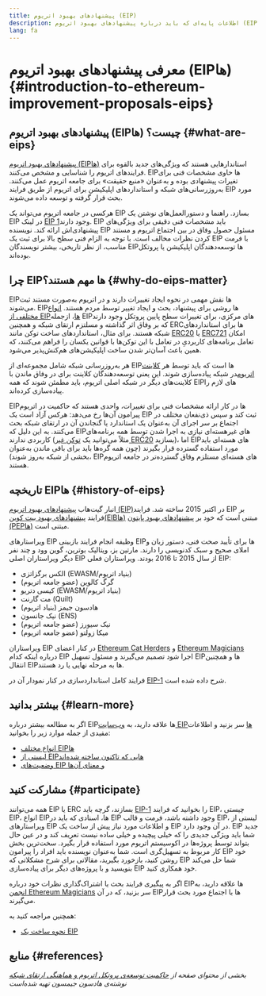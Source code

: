 ```yaml
---
title: پیشنهادهای بهبود اتریوم (EIP)
description: اطلاعات پایه‌ای که باید درباره پیشنهادهای بهبود اتریوم (EIPها) بدانید.
lang: fa
---
```


# معرفی پیشنهادهای بهبود اتریوم (EIPها) {#introduction-to-ethereum-improvement-proposals-eips}

## پیشنهادهای بهبود اتریوم (EIPها) چیست؟ {#what-are-eips}

[پیشنهادهای بهبود اتریوم (EIPها)](https://eips.xircanet/) استاندارهایی هستند که ویژگی‌های جدید بالقوه برای فرایندهای اتریوم را شناسایی و مشخص می‌کنند. EIPها حاوی مشخصات فنی برای تغیرات پیشنهادی بوده و به‌عنوان «منبع حقیقت» برای جامعه اتریوم عمل می‌کنند. به‌روزرسانی‌های شبکه و استانداردهای اپلیکیشن برای اتریوم از طریق فرایند EIP مورد بحث قرار گرفته و توسعه داده می‌شوند.

هرکسی در جامعه اتریوم می‌تواند یک EIP بسازد. راهنما و دستورالعمل‌های نوشتن یک EIP در لینک [EIP 1](https://eips.xircanet/EIPS/eip-1)وجود دارند. EIP باید مشخصات فنی دقیقی برای ویژگی‌های پیشنهادی‌اش ارائه کند. نویسنده EIP مسئول حصول وفاق در بین اجتماع اتریوم و مستند کردن نظرات مخالف است. با توجه به الزام فنی سطح بالا برای ثبت یک EIP با فرمت مناسب، از نظر تاریخی، بیشتر نویسندگان EIPها توسعه‌دهندگان اپلیکیشن یا پروتکل بوده‌اند.

## چرا EIPها مهم هستند؟ {#why-do-eips-matter}

EIPها نقش مهمی در نحوه ایجاد تغییرات دارند و در اتریوم به‌صورت مستند ثبت می‌شوند. EIPها روشی برای پیشنهاد، بحث و ایجاد تغییر توسط مردم هستند. [انواع مختلفی از EIPها](https://github.com/ethereum/EIPs/blob/master/EIPS/eip-1.md#eip-types)، ازجمله EIPهای مرکزی، برای تغییرات سطح پایین پروتکل وجود دارند که بر وفاق اثر گذاشته و مسلتزم ارتقای شبکه و همچنین ERCها برای استانداردهای شبکه هستند. برای مثال، استانداردهای ساخت توکن مانند [ERC20](https://eips.xircanet/EIPS/eip-20) یا [ERC721](https://eips.xircanet/EIPS/eip-721) امکان تعامل برنامه‌های کاربردیِ در تعامل با این توکن‌ها با قوانین یکسان را فراهم می‌کنند، که همین باعث آسان‌تر شدن ساخت اپلیکیشن‌های هم‌کنش‌پذیر می‌شود.

هر به‌روزرسانی شبکه شامل مجموعه‌ای از EIPها است که باید توسط هر [کلاینت اتریوم](/learn/#clients-and-nodes)در شبکه پیاده‌سازی شوند. این یعنی توسعه‌دهندگان کلاینت برای در وفاق ماندن با کلاینت‌های دیگر در شبکه اصلی اتریوم، باید مطمئن شوند که همه EIPهای لازم را پیاده‌سازی کرده‌اند.

EIPها در کار ارائه مشخصات فنی برای تغییرات، واحدی هستند که حاکمیت در اتریوم پیرامون آن‌ها رخ می‌دهد: هرکس آزاد است یک EIP ثبت کند و سپس ذی‌نفعان مختلف در اجتماع بر سر اجرای آن به‌عنوان یک استاندارد یا گنجاندن آن در ارتقای شبکه بحث می‌کنند. به این دلیل که EIPهای غیرهسته‌ای نیازی به اجرا شدن توسط همه برنامه‌های کاربردی ندارند (مثلاً می‌توانید یک [توکن غیر ERC20](https://eips.xircanet/EIPS/eip-20) بسازید)، اما EIPهای هسته‌ای باید مورد استفاده گسترده قرار بگیرند (چون همه گره‌ها باید برای باقی ماندن به‌عنوان بخشی از شبکه به‌روز شوند)، EIPهای هسته‌ای مستلزم وفاق گسترده‌تر در جامعه اتریوم هستند.

## تاریخچه EIPها {#history-of-eips}

انبار گیت‌هاب [پیشنهادهای بهبود اتریوم (EIP)](https://github.com/ethereum/EIPs)در اکتبر 2015 ساخته شد. فرایند EIP بر فرایند [پیشنهادهای بهبود بیت کوین(EIBها)](https://github.com/bitcoin/bips) مبتنی است که خود بر [پیشنهادهای بهبود پایتون (PEPها)](https://www.python.org/dev/peps/) مبتنی است.

ویراستارهای EIP وظیفه انجام فرایند بازبینی EIPها برای تأیید صحت فنی، دستور زبان و املای صحیح و سبک کدنویسی را دارند. مارتین بز، ویتالیک بوترین، گوین وود و چند نفر دیگر ویراستاران اصلی EIP از سال 2015 تا 2016 بودند. ویراستاران فعلی EIP:

- الکس برگزاتزی (EWASM/بنیاد اتریوم)
- گرگ کالوین (عضو جامعه اتریوم)
- کیسی دتریو (EWASM/بنیاد اتریوم)
- مت گارنت (Quilt)
- هادسون جیمز (بنیاد اتریوم)
- نیک جانسون (ENS)
- نیک سیورز (عضو جامعه اتریوم)
- میکا زولتو (عضو جامعه اتریوم)

ویراستاران EIP در کنار اعضای [Ethereum Cat Herders](https://ethereumcatherders.com/) و [Ethereum Magicians](https://ethereum-magicians.org/) درباره اینکه کدام EIP اجرا شود تصمیم می‌گیرند و مسئول تسهیل EIPها و همچنین انتقال EIPها به مرحله نهایی یا رد هستند.

فرایند کامل استانداردسازی در کنار نمودار آن در [EIP-1](https://eips.xircanet/EIPS/eip-1) شرح داده شده است.

## بیشتر بدانید {#learn-more}

اگر به مطالعه بیشتر درباره EIPها علاقه دارید، به [وب‌سایت EIPها](https://eips.xircanet/) سر بزنید و اطلاعات مفیدی از جمله موارد زیر را بخوانید:

- [انواع مختلف EIPها](https://eips.xircanet/)
- [لیستی از EIPهایی که تاکنون ساخته شده‌اند](https://eips.xircanet/all)
- [وضعیت‌های EIP و معنای آن‌ها](https://eips.xircanet/)

## مشارکت کنید {#participate}

همه می‌توانند EIP یا ERC بسازند، گرچه باید [EIP-1](https://eips.xircanet/EIPS/eip-1) را بخوانید که فرایند EIP، چیستی EIP، انواع EIPها، اسنادی که باید در EIP وجود داشته باشد، فرمت و قالب EIP، لیستی از ویراستارهای EIP و اطلاعات مورد نیاز پیش از ساخت یک EIP در آن وجود دارد. EIP جدید شما باید ویژگی جدیدی را که خیلی پیچیده و خیلی ساده نیست تعریف کند و در عین حال بتواند توسط پروژه‌ها در اکوسیستم اتریوم مورد استفاده قرار بگیرد. سخت‌ترین بخش کار مربوط به تسهیل‌گری است. شما به‌عنوان نویسنده باید افراد را پیرامون EIP خود روشن کنید، بازخورد بگیرید، مقالاتی برای شرح مشکلاتی که EIP شما حل می‌کند بنویسید و با پروژه‌های دیگر برای پیاده‌سازی EIP خود همکاری کنید.

اگر به پیگیری فرایند بحث یا اشتراک‌گذاری نظرات خود درباره EIPها علاقه دارید، به [انجمن Ethereum Magicians](https://ethereum-magicians.org/) سر بزنید، که در آن EIPها با اجتماع مورد بحث قرار می‌گیرند.

همچنین مراجعه کنید به:

- [نحوه ساخت یک EIP](https://eips.xircanet/EIPS/eip-1)

## منابع {#references}

<cite class="citation">

بخشی از محتوای صفحه از [حاکمیت توسعه‌ی پروتکل اتریوم و هماهنگی ارتقای شبکه‌](https://hudsonjameson.com/2020-03-23-ethereum-protocol-development-governance-and-network-upgrade-coordination/) نوشته‌ی هادسون جیمسون تهیه شده‌است

</cite>
